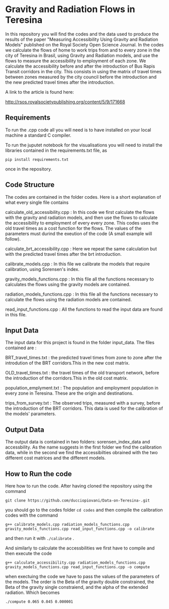 # Gravity and Radiation Flows in Teresina


In this repository you will find the codes and the data used to produce the results of the paper "Measuring Accessibility Using Gravity and Radiation Models" published on the Royal Society Open Science Journal. In the codes we calculate the flows of home to work trips from and to every zone in the city of Teresina in Brasil, using Gravity and Radiation models, and use the flows to measure the accessibility to employment of each zone. We calculate the accessibility before and after the introduction of Bus Rapis Transit corridors in the city. This consists in using the  matrix of travel times between zones measured by the city council before the introduction and the new predicted travel times  after the introduction. 
 
A link to the article is found here:

http://rsos.royalsocietypublishing.org/content/5/9/171668

## Requirements 

To run the .cpp code all you will need is to have installed on your local machine a standard C compiler. 

To run the juputet notebook for the visualisations you will need to install the libraries contained in the requirements.txt file, as

`pip install requirements.txt`

once in the repository. 


## Code Structure 

The codes are contained in the folder codes. Here is a short explanation of what every single file contains


 calculate_old_accessibility.cpp : In this code we first calculate the flows with the gravity and radiation models, and then use the flows 
                                   to calculate the accessibility to employment of every every zone. This codes uses the old travel times 
                                   as a cost function for the flows. The values of the parameters must durind the exeution of the code (A small example will follow).

calculate_brt_accessibility.cpp :  Here we repeat the same calculation but with the predicted travel times after the brt introduction. 

calibrate_models.cpp : In this file we calibrate the models that require calibration, using Sorensen's index. 

gravity_models_functions.cpp : In this file all the functions necessary to calculates the flows using the gravity models are contained. 

radiation_models_functions.cpp : In this file all the functions necessary to calculate the flows using the radiation models are contained.

read_input_functions.cpp : All the functions to read the input data are found in this file. 


## Input Data

The input data for this project is found in the folder input_data. The files contained are :

BRT_travel_times.txt : the predicted travel times from zone to zone after the introdution of the BRT corridors.This in the new cost matrix.

OLD_travel_times.txt : the travel times of the old transport network, before the introduction of the corridors.This in the old cost matrix.

population_emplyment.txt : The population and employment population in every zone in Teresina. These are the origin and destinations. 

trips_from_survey.txt : The observed trips, measured with a survey, before the introduction of the BRT corridors. This data is 
                        used for the calibration of the models' parameters. 



## Output Data

The output data is contained in two folders: sorensen_index_data and accessbility. As the name suggests in the first folder we find the calibration data, while in the second we find the accessibilties obrained with the two different cost matrices and the different models.  


## How to Run the code  

Here how to run the code. After having cloned the repository using the command 

`git clone https://github.com/ducciopiovani/Data-on-Teresina-.git `

you should go to the codes folder `cd codes` and then compile the calibration codes with the command 

`g++ calibrate_models.cpp radiation_models_functions.cpp gravity_models_functions.cpp read_input_functions.cpp -o calibrate`

and then run it  with `./calibrate` .  

And similarly to calculate the accessbilities we first have to compile and then execute the code

`g++ calculate_accessibility.cpp radiation_models_functions.cpp gravity_models_functions.cpp read_input_functions.cpp -o compute`

when exectuing the code we have to pass the values of the parameters of the models. The order is the Beta of the gravity double constrained, the Beta of the gravity single constraiend, and the alpha of the extended radiation. Which becomes

`./compute 0.065 0.045 0.000001`






